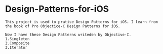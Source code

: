 Design-Patterns-for-iOS
=======================

    This project is used to pratise Design Patterns for iOS. I learn from the book of Pro Objectice-C Design Patterns for iOS.

    Now I have these Design Patterns writeden by Objective-C.
    1.Singleton
    2.Composite
    3.Iterator
